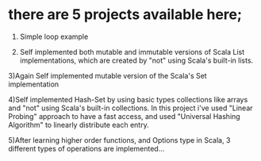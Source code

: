 # there are 5 projects available here;

1) Simple loop example

2) Self implemented both mutable and immutable versions of Scala List implementations, which are created by "not" using Scala's built-in lists.

3)Again Self implemented mutable version of the Scala's Set implementation

4)Self implemented Hash-Set by using basic types collections like arrays and "not" using Scala's built-in collections. In this project i've used "Linear Probing" approach to have a fast access, and used "Universal Hashing Algorithm" to linearly distribute each entry.

5)After learning higher order functions, and Options type in Scala, 3 different types of operations are implemented...
